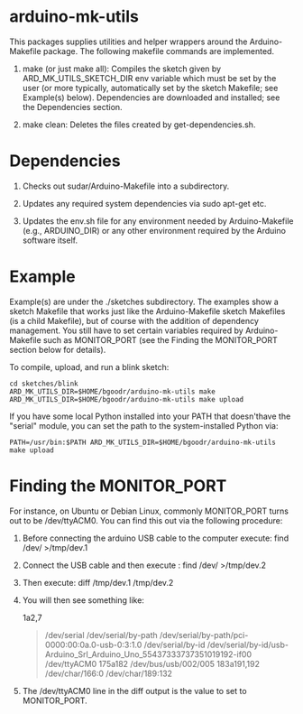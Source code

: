 arduino-mk-utils
================

This packages supplies utilities and helper wrappers around the
Arduino-Makefile package. The following makefile commands are
implemented.

1. make (or just make all): Compiles the sketch given by
   ARD_MK_UTILS_SKETCH_DIR env variable which must be set by the user
   (or more typically, automatically set by the sketch Makefile; see
   Example(s) below). Dependencies are downloaded and installed; see the
   Dependencies section.

1. make clean: Deletes the files created by get-dependencies.sh.

Dependencies
============

1. Checks out sudar/Arduino-Makefile into a subdirectory.

1. Updates any required system dependencies via sudo apt-get
   etc.

1. Updates the env.sh file for any environment needed by
   Arduino-Makefile (e.g., ARDUINO_DIR) or any other environment
   required by the Arduino software itself.

Example
=======

Example(s) are under the ./sketches subdirectory. The examples show a
sketch Makefile that works just like the Arduino-Makefile sketch
Makefiles (is a child Makefile), but of course with the addition of
dependency management.  You still have to set certain variables
required by Arduino-Makefile such as MONITOR_PORT (see the Finding the
MONITOR_PORT section below for details).

To compile, upload, and run a blink sketch:

    cd sketches/blink
    ARD_MK_UTILS_DIR=$HOME/bgoodr/arduino-mk-utils make
    ARD_MK_UTILS_DIR=$HOME/bgoodr/arduino-mk-utils make upload

If you have some local Python installed into your PATH that
doesn'thave the "serial" module, you can set the path to the
system-installed Python via:

    PATH=/usr/bin:$PATH ARD_MK_UTILS_DIR=$HOME/bgoodr/arduino-mk-utils make upload

Finding the MONITOR_PORT
========================

For instance, on Ubuntu or Debian Linux, commonly MONITOR_PORT turns
out to be /dev/ttyACM0. You can find this out via the following procedure:

1. Before connecting the arduino USB cable to the computer execute: find /dev/ >/tmp/dev.1

1. Connect the USB cable and then execute : find /dev/ >/tmp/dev.2

1. Then execute: diff /tmp/dev.1 /tmp/dev.2

1. You will then see something like:

    1a2,7
    > /dev/serial
    > /dev/serial/by-path
    > /dev/serial/by-path/pci-0000:00:0a.0-usb-0:3:1.0
    > /dev/serial/by-id
    > /dev/serial/by-id/usb-Arduino_Srl_Arduino_Uno_55437333737351019192-if00
    > /dev/ttyACM0
    175a182
    > /dev/bus/usb/002/005
    183a191,192
    > /dev/char/166:0
    > /dev/char/189:132

1. The /dev/ttyACM0 line in the diff output is the value to set to MONITOR_PORT.

